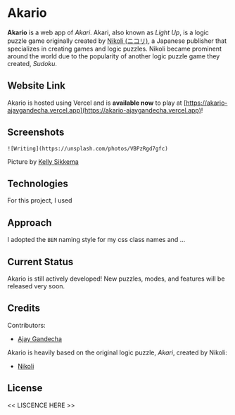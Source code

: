 # Akario

**Akario** is a web app of *Akari*. Akari, also known as *Light Up*, is a logic puzzle game originally created by [Nikoli (ニコリ)](https://www.nikoli.co.jp/en/), a Japanese publisher that specializes in creating games and logic puzzles. Nikoli became prominent around the world due to the popularity of another logic puzzle game they created, *Sudoku*.

## Website Link

Akario is hosted using Vercel and is **available now** to play at [https://akario-ajaygandecha.vercel.app](https://akario-ajaygandecha.vercel.app)!

## Screenshots

`![Writing](https://unsplash.com/photos/VBPzRgd7gfc)`

Picture by [Kelly Sikkema](https://unsplash.com/@kellysikkema)

## Technologies

For this project, I used 

## Approach
I adopted the `BEM` naming style for my css class names and ...

## Current Status

Akario is still actively developed! New puzzles, modes, and features will be released very soon.

## Credits
Contributors:
- [Ajay Gandecha](ajaygandecha.com)

Akario is heavily based on the original logic puzzle, *Akari*, created by Nikoli:
- [Nikoli](https://www.nikoli.co.jp/en/)

## License

<< LISCENCE HERE >>

